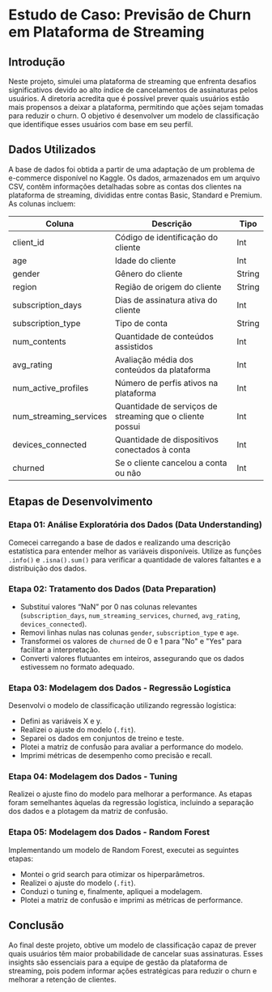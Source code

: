 # Estudo de Caso: Previsão de Churn em Plataforma de Streaming

## Introdução

Neste projeto, simulei uma plataforma de streaming que enfrenta desafios significativos devido ao alto índice de cancelamentos de assinaturas pelos usuários. A diretoria acredita que é possível prever quais usuários estão mais propensos a deixar a plataforma, permitindo que ações sejam tomadas para reduzir o churn. O objetivo é desenvolver um modelo de classificação que identifique esses usuários com base em seu perfil.

## Dados Utilizados

A base de dados foi obtida a partir de uma adaptação de um problema de e-commerce disponível no Kaggle. Os dados, armazenados em um arquivo CSV, contêm informações detalhadas sobre as contas dos clientes na plataforma de streaming, divididas entre contas Basic, Standard e Premium. As colunas incluem:

| Coluna                  | Descrição                                           | Tipo   |
|-------------------------|----------------------------------------------------|--------|
| client_id               | Código de identificação do cliente                  | Int    |
| age                     | Idade do cliente                                   | Int    |
| gender                  | Gênero do cliente                                  | String |
| region                  | Região de origem do cliente                         | String |
| subscription_days       | Dias de assinatura ativa do cliente                 | Int    |
| subscription_type       | Tipo de conta                                      | String |
| num_contents            | Quantidade de conteúdos assistidos                  | Int    |
| avg_rating              | Avaliação média dos conteúdos da plataforma         | Int    |
| num_active_profiles      | Número de perfis ativos na plataforma               | Int    |
| num_streaming_services  | Quantidade de serviços de streaming que o cliente possui | Int |
| devices_connected        | Quantidade de dispositivos conectados à conta       | Int    |
| churned                 | Se o cliente cancelou a conta ou não               | Int    |

## Etapas de Desenvolvimento

### Etapa 01: Análise Exploratória dos Dados (Data Understanding)

Comecei carregando a base de dados e realizando uma descrição estatística para entender melhor as variáveis disponíveis. Utilize as funções `.info()` e `.isna().sum()` para verificar a quantidade de valores faltantes e a distribuição dos dados.

### Etapa 02: Tratamento dos Dados (Data Preparation)

- Substituí valores “NaN” por 0 nas colunas relevantes (`subscription_days`, `num_streaming_services`, `churned`, `avg_rating`, `devices_connected`).
- Removi linhas nulas nas colunas `gender`, `subscription_type` e `age`.
- Transformei os valores de `churned` de 0 e 1 para "No" e "Yes" para facilitar a interpretação.
- Converti valores flutuantes em inteiros, assegurando que os dados estivessem no formato adequado.

### Etapa 03: Modelagem dos Dados - Regressão Logística

Desenvolvi o modelo de classificação utilizando regressão logística:

- Defini as variáveis X e y.
- Realizei o ajuste do modelo (`.fit`).
- Separei os dados em conjuntos de treino e teste.
- Plotei a matriz de confusão para avaliar a performance do modelo.
- Imprimi métricas de desempenho como precisão e recall.

### Etapa 04: Modelagem dos Dados - Tuning

Realizei o ajuste fino do modelo para melhorar a performance. As etapas foram semelhantes àquelas da regressão logística, incluindo a separação dos dados e a plotagem da matriz de confusão.

### Etapa 05: Modelagem dos Dados - Random Forest

Implementando um modelo de Random Forest, executei as seguintes etapas:

- Montei o grid search para otimizar os hiperparâmetros.
- Realizei o ajuste do modelo (`.fit`).
- Conduzi o tuning e, finalmente, apliquei a modelagem.
- Plotei a matriz de confusão e imprimi as métricas de performance.

## Conclusão

Ao final deste projeto, obtive um modelo de classificação capaz de prever quais usuários têm maior probabilidade de cancelar suas assinaturas. Esses insights são essenciais para a equipe de gestão da plataforma de streaming, pois podem informar ações estratégicas para reduzir o churn e melhorar a retenção de clientes.
